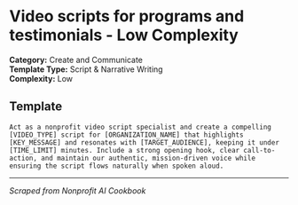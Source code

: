 # Video scripts for programs and testimonials - Low Complexity

**Category:** Create and Communicate  
**Template Type:** Script & Narrative Writing  
**Complexity:** Low

## Template

```
Act as a nonprofit video script specialist and create a compelling [VIDEO_TYPE] script for [ORGANIZATION_NAME] that highlights [KEY_MESSAGE] and resonates with [TARGET_AUDIENCE], keeping it under [TIME_LIMIT] minutes. Include a strong opening hook, clear call-to-action, and maintain our authentic, mission-driven voice while ensuring the script flows naturally when spoken aloud.
```

---
*Scraped from Nonprofit AI Cookbook*
